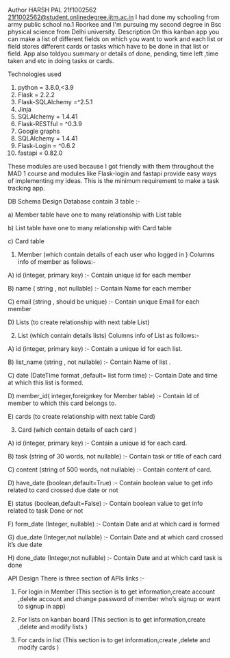 Author HARSH PAL
21f1002562
21f1002562@student.onlinedegree.iitm.ac.in
I had done my schooling from army public school no.1 Roorkee and I'm pursuing my second degree in Bsc physical science from Delhi university.
Description On this kanban app you can make a list of different fields on which you want to work and each list or field stores different cards
or tasks which have to be done in that list or field.
App also toldyou summary or details of done, pending, time left ,time taken and etc in doing tasks or cards.

Technologies used
1. python = 3.8.0,<3.9
2. Flask = 2.2.2 
3. Flask-SQLAlchemy =^2.5.1 
4. Jinja
5. SQLAlchemy = 1.4.41 
6. Flask-RESTful = ^0.3.9 
7. Google graphs 
8. SQLAlchemy = 1.4.41
9. Flask-Login = ^0.6.2 
10. fastapi = 0.82.0 



These modules are used because I  got friendly with them throughout the MAD 1 course and modules like Flask-login and fastapi provide easy ways of implementing my ideas.
This is the minimum requirement to make a task tracking app.


DB Schema Design Database contain 3 table :- 

a) Member table have one to many relationship with List table 

b) List table have one to many relationship with Card table

c) Card table



1. Member (which contain details of each user who logged in )
Columns info of member as follows:-

A) id (integer, primary key) :- Contain unique id for each member 

B) name ( string , not nullable) :- Contain Name for each member

C) email (string , should be unique) :- Contain unique Email for each member

D) Lists (to create relationship with next table List) 




2. List (which contain details lists) Columns info of List as follows:- 

A) id (integer, primary key) :- Contain a unique id for each list. 

B) list_name (string , not nullable) :- Contain Name of list . 

C) date (DateTime format ,default= list form time) :- Contain Date and time at which this list is formed. 

D) member_id( integer,foreignkey for Member table) :- Contain Id of member to which this card belongs to. 

E) cards (to create relationship with next table Card) 



3. Card (which contain details of each card ) 

A) id (integer, primary key) :- Contain a unique id for each card. 

B) task (string of 30 words, not nullable) :- Contain task or title of each card 

C) content (string of 500 words, not nullable) :- Contain content of card. 

D) have_date (boolean,default=True) :- Contain boolean value to get info related to card crossed due date or not 

E) status (boolean,default=False) :- Contain boolean value to get info related to task Done or not 

F) form_date (Integer, nullable) :- Contain Date and at which card is formed 

G) due_date (Integer,not nullable) :- Contain Date and at which card crossed it’s due date 

H) done_date (Integer,not nullable) :- Contain Date and at which card task is done 



API Design There is three section of APIs links :- 

1) For login in Member (This section is to get information,create account ,delete account and change password of member who’s signup or want to signup in app) 

2) For lists on kanban board (This section is to get information,create ,delete and modify lists )

3) For cards in list (This section is to get information,create ,delete and modify cards )
